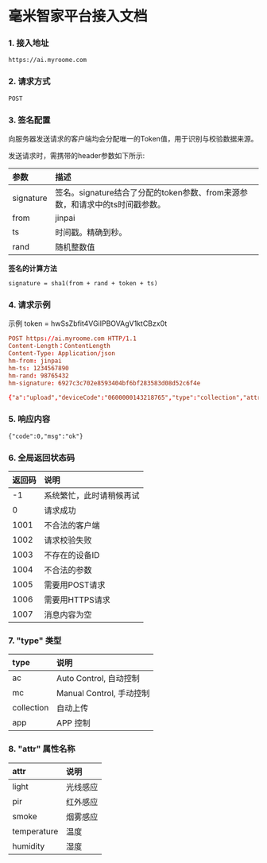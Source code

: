 # 毫米智家平台接入文档

### 1. 接入地址

```
https://ai.myroome.com
```

### 2. 请求方式

```
POST
```

### 3. 签名配置

向服务器发送请求的客户端均会分配唯一的Token值，用于识别与校验数据来源。

发送请求时，需携带的header参数如下所示:

| 参数 | 描述 |
| :--- | :--- |
| signature | 签名。signature结合了分配的token参数、from来源参数，和请求中的ts时间戳参数。 |
| from | jinpai |
| ts | 时间戳。精确到秒。 |
| rand | 随机整数值 |

**签名的计算方法**

```
signature = sha1(from + rand + token + ts)
```

### 4. 请求示例
示例 token = hwSsZbfit4VGiIPBOVAgV1ktCBzx0t
```conf
POST https://ai.myroome.com HTTP/1.1
Content-Length：ContentLength
Content-Type: Application/json
hm-from: jinpai
hm-ts: 1234567890
hm-rand: 98765432
hm-signature: 6927c3c702e8593404bf6bf283583d08d52c6f4e

{"a":"upload","deviceCode":"0600000143218765","type":"collection","attr":"light", "value":87, "ts":1234567890}
```

### 5. 响应内容
 ```
 {"code":0,"msg":"ok"}
 ```

### 6. 全局返回状态码

| 返回码 | 说明 |
| :--- | :--- |
| -1 | 系统繁忙，此时请稍候再试 |
| 0 | 请求成功 |
| 1001 | 不合法的客户端 |
| 1002 | 请求校验失败 |
| 1003 | 不存在的设备ID |
| 1004 | 不合法的参数 |
| 1005 | 需要用POST请求 |
| 1006 | 需要用HTTPS请求 |
| 1007 | 消息内容为空 |



### 7. "type" 类型

| type | 说明 |
| :--- | :--- |
| ac | Auto Control, 自动控制 |
| mc | Manual Control, 手动控制 |
| collection | 自动上传 |
| app | APP 控制 |

### 8. "attr" 属性名称

| attr | 说明 |
| :--- | :--- |
| light | 光线感应 |
| pir | 红外感应 |
| smoke | 烟雾感应 |
| temperature | 温度 |
| humidity | 湿度 |
